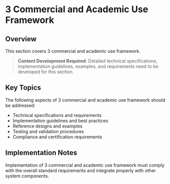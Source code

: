 # 3 Commercial and Academic Use Framework

## Overview

This section covers 3 commercial and academic use framework.

> **Content Development Required**: Detailed technical specifications, implementation guidelines, examples, and requirements need to be developed for this section.

## Key Topics

The following aspects of 3 commercial and academic use framework should be addressed:

- Technical specifications and requirements
- Implementation guidelines and best practices
- Reference designs and examples
- Testing and validation procedures
- Compliance and certification requirements

## Implementation Notes

Implementation of 3 commercial and academic use framework must comply with the overall standard requirements and integrate properly with other system components.

